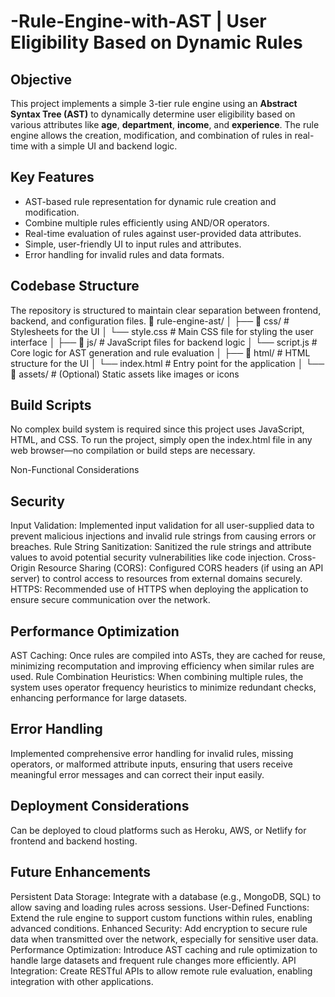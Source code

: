 # -Rule-Engine-with-AST  | User Eligibility Based on Dynamic Rules

## Objective
This project implements a simple 3-tier rule engine using an **Abstract Syntax Tree (AST)** to dynamically determine user eligibility based on various attributes like **age**, **department**, **income**, and **experience**. The rule engine allows the creation, modification, and combination of rules in real-time with a simple UI and backend logic.

## Key Features
- AST-based rule representation for dynamic rule creation and modification.
- Combine multiple rules efficiently using AND/OR operators.
- Real-time evaluation of rules against user-provided data attributes.
- Simple, user-friendly UI to input rules and attributes.
- Error handling for invalid rules and data formats.

##  Codebase Structure
The repository is structured to maintain clear separation between frontend, backend, and configuration files.
📁 rule-engine-ast/
│
├── 📁 css/                    # Stylesheets for the UI
│   └── style.css              # Main CSS file for styling the user interface
│
├── 📁 js/                     # JavaScript files for backend logic
│   └── script.js              # Core logic for AST generation and rule evaluation
│
├── 📁 html/                   # HTML structure for the UI
│   └── index.html             # Entry point for the application
│
└── 📁 assets/                 # (Optional) Static assets like images or icons

## Build Scripts
No complex build system is required since this project uses  JavaScript, HTML, and CSS.
To run the project, simply open the index.html file in any web browser—no compilation or build steps are necessary.

Non-Functional Considerations
## Security
Input Validation: Implemented input validation for all user-supplied data to prevent malicious injections and invalid rule strings from causing errors or breaches.
Rule String Sanitization: Sanitized the rule strings and attribute values to avoid potential security vulnerabilities like code injection.
Cross-Origin Resource Sharing (CORS): Configured CORS headers (if using an API server) to control access to resources from external domains securely.
HTTPS: Recommended use of HTTPS when deploying the application to ensure secure communication over the network.

## Performance Optimization
AST Caching: Once rules are compiled into ASTs, they are cached for reuse, minimizing recomputation and improving efficiency when similar rules are used.
Rule Combination Heuristics: When combining multiple rules, the system uses operator frequency heuristics to minimize redundant checks, enhancing performance for large datasets.
## Error Handling
Implemented comprehensive error handling for invalid rules, missing operators, or malformed attribute inputs, ensuring that users receive meaningful error messages and can correct their input easily.
##  Deployment Considerations
Can be deployed to cloud platforms such as Heroku, AWS, or Netlify for frontend and backend hosting.

## Future Enhancements
Persistent Data Storage: Integrate with a database (e.g., MongoDB, SQL) to allow saving and loading rules across sessions.
User-Defined Functions: Extend the rule engine to support custom functions within rules, enabling advanced conditions.
Enhanced Security: Add encryption to secure rule data when transmitted over the network, especially for sensitive user data.
Performance Optimization: Introduce AST caching and rule optimization to handle large datasets and frequent rule changes more efficiently.
API Integration: Create RESTful APIs to allow remote rule evaluation, enabling integration with other applications.



